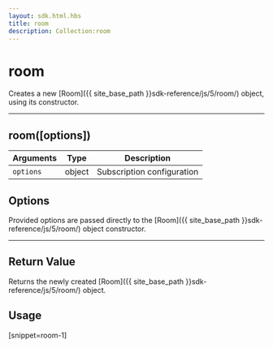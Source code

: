```yaml
---
layout: sdk.html.hbs
title: room
description: Collection:room
---
```

  

# room
Creates a new [Room]({{ site_base_path }}sdk-reference/js/5/room/) object, using its constructor.

---

## room([options])

| Arguments | Type | Description |
|---------------|---------|----------------------------------------|
| ``options`` | object | Subscription configuration |

## Options

Provided options are passed directly to the [Room]({{ site_base_path }}sdk-reference/js/5/room/) object constructor.

---

## Return Value

Returns the newly created [Room]({{ site_base_path }}sdk-reference/js/5/room/) object.

## Usage

[snippet=room-1]
